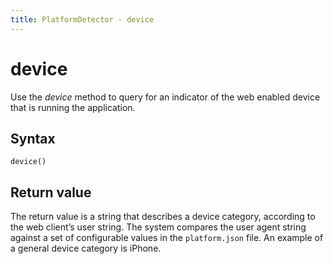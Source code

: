 ```yaml
---
title: PlatformDetector - device
---
```


# device

Use the *device* method to query for an indicator of the web enabled device that is running the application.

## Syntax
`device()`

## Return value

The return value is a string that describes a device category, according to the web client’s user string. The system compares the user agent string against a set of configurable values in the `platform.json` file. An example of a general device category is iPhone.